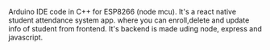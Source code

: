 Arduino IDE code in C++ for ESP8266 (node mcu). It's a react native student attendance system app. where you can enroll,delete and update info of  student from frontend. It's backend is made uding node, express and javascript.

